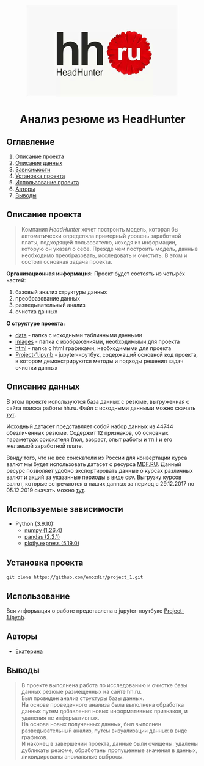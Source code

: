 
<center> <img src = https://raw.githubusercontent.com/AndreyRysistov/DatasetsForPandas/main/hh%20label.jpg alt="drawing" style="width:400px;"></center>

# <center> Анализ резюме из HeadHunter  </center>

## Оглавление
1. [Описание проекта](#Описание-проекта)
2. [Описание данных](#Описание-данных)
3. [Зависимости](#Зависимости)
4. [Установка проекта](#Установка-проекта)
5. [Использование проекта](#Использование-проекта)
6. [Авторы](#Авторы)
7. [Выводы](Использование-проекта)

## Описание проекта

> Компания *HeadHunter* хочет построить модель, которая бы автоматически определяла примерный уровень заработной платы, подходящей пользователю, исходя из информации, которую он указал о себе. Прежде чем построить модель, данные необходимо преобразовать, исследовать и очистить. В этом и состоит основная задача проекта.

**Организационная информация:**
Проект будет состоять из четырёх частей:
1. базовый анализ структуры данных
2. преобразование данных
3. разведывательный анализ
4. очистка данных

**О структуре проекта:**
* [data](./data) - папка с исходными табличными данными
* [images](./data/images) - папка с изображениями, необходимыми для проекта
* [html](./data/html) - папка с html графиками, необходимыми для проекта
* [Project-1.ipynb](./Project-1.ipynb) - jupyter-ноутбук, содержащий основной код проекта, в котором демонстрируются методы и подходы решения задач очистки данных


## Описание данных
В этом проекте используются база данных с резюме, выгруженная с сайта поиска работы hh.ru. Файл с исходными данными можно скачать [тут](https://drive.google.com/file/d/1Kb78mAWYKcYlellTGhIjPI-bCcKbGuTn/view?usp=sharing).

Исходный датасет представляет собой набор данных из 44744 обезличенных резюме. Содержит 12 признаков, об основных параметрах соискателя (пол, возраст, опыт работы и тп.) и его желаемой заработной плате. 

Ввиду того, что не все соискатели из России для конвертации курса валют мы будет использовать датасет с ресурса [MDF.RU](https://mfd.ru/export/#Alias=false&Period=1&timeframeValue=1&timeframeDatePart=day&StartDate=04.10.2021&EndDate=04.10.2021&SaveFormat=0&SaveMode=0&FieldSeparator=%253b&DecimalSeparator=.&DateFormat=yyyyMMdd&TimeFormat=HHmmss&AddHeader=true&RecordFormat=0&Fill=false). Данный ресурс позволяет удобно экспортировать данные о курсах различных валют и акций за указанные периоды в виде csv. Выгрузку курсов валют, которые встречаются в наших данных за период с 29.12.2017 по 05.12.2019 скачать можно [тут](https://lms-cdn.skillfactory.ru/assets/courseware/v1/15abf80f45a2f3e93c3274101b451c67/asset-v1:SkillFactory+DST-3.0+28FEB2021+type@asset+block/ExchangeRates.zip).

## Используемые зависимости
* Python (3.9.10):
    * [numpy (1.26.4)](https://numpy.org)
    * [pandas (2.2.1)](https://pandas.pydata.org)
    * [plotly.express (5.19.0)](https://plotly.com/python/plotly-express/)

## Установка проекта

```
git clone https://github.com/emozdir/project_1.git
```

## Использование
Вся информация о работе представлена в jupyter-ноутбуке [Project-1.ipynb](https://github.com/emozdir/project_1/blob/master/Project-1.ipynb).

## Авторы

* [Екатерина](https://github.com/emozdir)

## Выводы

>В проекте выполнена работа по исследованию и очистке базы данных резюме размещенных на сайте hh.ru. 
<br>Был проведен анализ структуры базы данных. 
<br>На основе проведенного анализа была выполнена обработка данных путем добавления новых информативных признаков, и удаления не информативных.
<br>На основе новых полученных данных, был выполнен разведывательный анализ, путем визуализации данных в виде графиков.
<br>И наконец в завершении проекта, данные были очищены: удалены дубликаты резюме, обработаны пропущенные значения в данных, ликвидированы аномальные выбросы.